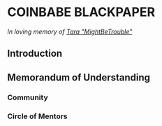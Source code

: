 # COINBABE BLACKPAPER

_In loving memory of [Tara "MightBeTrouble"](http://mightbetrouble.com)_


## Introduction


## Memorandum of Understanding


### Community


### Circle of Mentors
